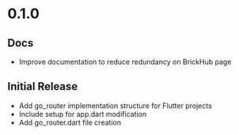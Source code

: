 # 0.1.0

## Docs
- Improve documentation to reduce redundancy on BrickHub page

## Initial Release
- Add go_router implementation structure for Flutter projects
- Include setup for app.dart modification
- Add go_router.dart file creation

